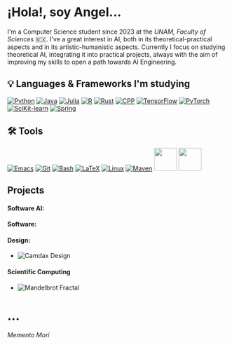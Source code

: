 # ¡Hola!, soy Angel...

I'm a Computer Science student since 2023 at the _UNAM, Faculty of Sciences_ 🇲🇽. I've a great interest in AI, both in its theoretical-practical aspects and in its artistic-humanistic aspects.
Currently I focus on studying theoretical AI, integrating it into practical projects, always with the aim of improving my skills to open a path towards AI Engineering.

## 💡 Languages & Frameworks I'm studying
[![Python](https://skillicons.dev/icons?i=python)](https://www.python.org/)
[![Java](https://skillicons.dev/icons?i=java)](https://www.java.com/es/)
[![Julia](https://skillicons.dev/icons?i=julia)](https://julialang.org/)
[![R](https://skillicons.dev/icons?i=r)](https://www.r-project.org/)
[![Rust](https://skillicons.dev/icons?i=rust)](https://www.rust-lang.org/es)
[![CPP](https://skillicons.dev/icons?i=cpp)](https://en.wikipedia.org/wiki/C%2B%2B)
[![TensorFlow](https://skillicons.dev/icons?i=tensorflow)](https://www.tensorflow.org/?hl=es-419)
[![PyTorch](https://skillicons.dev/icons?i=pytorch)](https://es.wikipedia.org/wiki/PyTorch)
[![SciKit-learn](https://skillicons.dev/icons?i=scikitlearn)](https://scikit-learn.org/stable/)
[![Spring](https://skillicons.dev/icons?i=spring)](https://spring.io/)
## 🛠️ Tools
[![Emacs](https://skillicons.dev/icons?i=emacs)](https://www.gnu.org/software/emacs/)
[![Git](https://skillicons.dev/icons?i=git)](https://es.wikipedia.org/wiki/Git)
[![Bash](https://skillicons.dev/icons?i=bash)](https://www.gnu.org/software/bash/)
[![LaTeX](https://skillicons.dev/icons?i=latex)](https://www.latex-project.org/)
[![Linux](https://skillicons.dev/icons?i=linux)](https://archlinux.org/)
[![Maven](https://skillicons.dev/icons?i=maven)](https://maven.apache.org/)
<a href="https://es.wikipedia.org/wiki/Inkscape"><img src="https://raw.githubusercontent.com/wjramos/flat.icns/inkscape/pngs/inkscape.png" width="52" height="52"></a>
<a href="https://jupyter.org/"><img src="https://technology.amis.nl/wp-content/uploads/2020/11/image-27.png" width="52" height="52"></a>

## Projects
#### Software AI:
#### Software:
#### Design:
- ![Camdax Design](https://github.com/C4mdax/Camdax.git)
#### Scientific Computing
- ![Mandelbrot Fractal](https://github.com/C4mdax/Scientific-Computing/tree/215d586c2e77d4082e74d82f014ce8756593be9e/BootCamp-ISC/Mandelbrot)

# ...

_Memento Mori_

<!---
C4mdax/C4mdax is a ✨ special ✨ repository because its `README.md` (this file) appears on your GitHub profile.
You can click the Preview link to take a look at your changes.
--->
